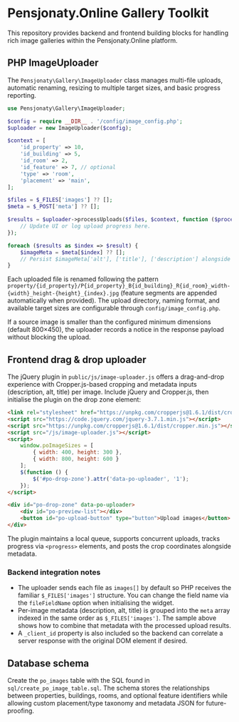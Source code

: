 # Pensjonaty.Online Gallery Toolkit

This repository provides backend and frontend building blocks for handling rich image galleries within the Pensjonaty.Online platform.

## PHP ImageUploader

The `Pensjonaty\Gallery\ImageUploader` class manages multi-file uploads, automatic renaming, resizing to multiple target sizes, and basic progress reporting.

```php
use Pensjonaty\Gallery\ImageUploader;

$config = require __DIR__ . '/config/image_config.php';
$uploader = new ImageUploader($config);

$context = [
    'id_property' => 10,
    'id_building' => 5,
    'id_room' => 2,
    'id_feature' => 7, // optional
    'type' => 'room',
    'placement' => 'main',
];

$files = $_FILES['images'] ?? [];
$meta = $_POST['meta'] ?? [];

$results = $uploader->processUploads($files, $context, function ($processed, $total, $result) {
    // Update UI or log upload progress here.
});

foreach ($results as $index => $result) {
    $imageMeta = $meta[$index] ?? [];
    // Persist $imageMeta['alt'], ['title'], ['description'] alongside $result['generated_files'].
}
```

Each uploaded file is renamed following the pattern `property/{id_property}/P{id_property}_B{id_building}_R{id_room}_width-{width}_height-{height}_{index}.jpg` (feature segments are appended automatically when provided). The upload directory, naming format, and available target sizes are configurable through `config/image_config.php`.

If a source image is smaller than the configured minimum dimensions (default 800×450), the uploader records a notice in the response payload without blocking the upload.

## Frontend drag & drop uploader

The jQuery plugin in `public/js/image-uploader.js` offers a drag-and-drop experience with Cropper.js-based cropping and metadata inputs (description, alt, title) per image. Include jQuery and Cropper.js, then initialise the plugin on the drop zone element:

```html
<link rel="stylesheet" href="https://unpkg.com/cropperjs@1.6.1/dist/cropper.min.css">
<script src="https://code.jquery.com/jquery-3.7.1.min.js"></script>
<script src="https://unpkg.com/cropperjs@1.6.1/dist/cropper.min.js"></script>
<script src="/js/image-uploader.js"></script>
<script>
    window.poImageSizes = [
        { width: 400, height: 300 },
        { width: 800, height: 600 }
    ];
    $(function () {
        $('#po-drop-zone').attr('data-po-uploader', '1');
    });
</script>
```

```html
<div id="po-drop-zone" data-po-uploader>
    <div id="po-preview-list"></div>
    <button id="po-upload-button" type="button">Upload images</button>
</div>
```

The plugin maintains a local queue, supports concurrent uploads, tracks progress via `<progress>` elements, and posts the crop coordinates alongside metadata.

### Backend integration notes

* The uploader sends each file as `images[]` by default so PHP receives the familiar `$_FILES['images']` structure. You can change the field name via the `fileFieldName` option when initialising the widget.
* Per-image metadata (description, alt, title) is grouped into the `meta` array indexed in the same order as `$_FILES['images']`. The sample above shows how to combine that metadata with the processed upload results.
* A `_client_id` property is also included so the backend can correlate a server response with the original DOM element if desired.

## Database schema

Create the `po_images` table with the SQL found in `sql/create_po_image_table.sql`. The schema stores the relationships between properties, buildings, rooms, and optional feature identifiers while allowing custom placement/type taxonomy and metadata JSON for future-proofing.
